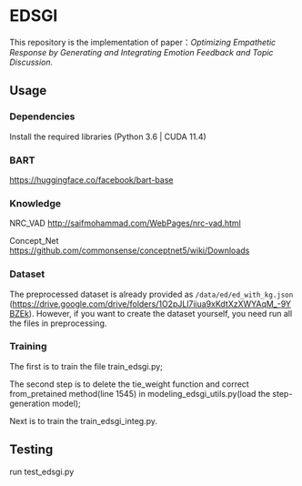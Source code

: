 # EDSGI
This repository is the implementation of paper：*Optimizing Empathetic Response by Generating and Integrating Emotion Feedback and Topic Discussion.*

## Usage

### Dependencies

Install the required libraries (Python 3.6 | CUDA 11.4)

### BART
https://huggingface.co/facebook/bart-base

### Knowledge
NRC_VAD http://saifmohammad.com/WebPages/nrc-vad.html

Concept_Net https://github.com/commonsense/conceptnet5/wiki/Downloads

### Dataset

The preprocessed dataset is already provided as `/data/ed/ed_with_kg.json` (https://drive.google.com/drive/folders/1O2pJLl7iiua9xKdtXzXWYAqM_-9YBZEk). However, if you want to create the dataset yourself, you need run all the files in preprocessing.

### Training
The first is to train the file train_edsgi.py;

The second step is to delete the tie_weight function and correct from_pretained method(line 1545) in modeling_edsgi_utils.py(load the step-generation model);

Next is to train the train_edsgi_integ.py.

## Testing
run test_edsgi.py
